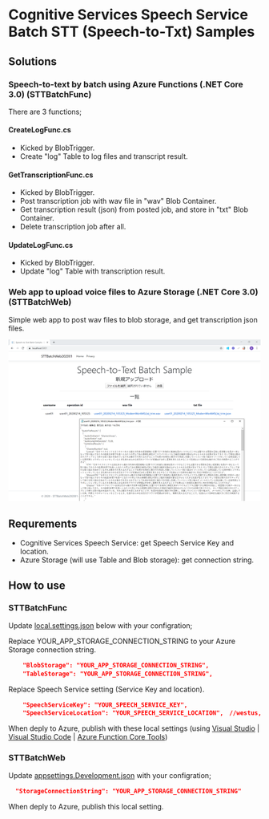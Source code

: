 # Cognitive Services Speech Service Batch STT (Speech-to-Txt) Samples


## Solutions

### Speech-to-text by batch using Azure Functions (.NET Core 3.0) (STTBatchFunc)

There are 3 functions;

#### CreateLogFunc.cs

- Kicked by BlobTrigger.
- Create "log" Table to log files and transcript result.

#### GetTranscriptionFunc.cs

- Kicked by BlobTrigger.
- Post transcription job with wav file in "wav" Blob Container.
- Get transcription result (json) from posted job, and store in "txt" Blob Container.
- Delete transcription job after all.

#### UpdateLogFunc.cs

- Kicked by BlobTrigger.
- Update "log" Table with transcription result.

### Web app to upload voice files to Azure Storage (.NET Core 3.0) (STTBatchWeb)

Simple web app to post wav files to blob storage, and get transcription json files.

![](BatchTranscriptionWeb_20200214.png)


## Requrements

- Cognitive Services Speech Service: get Speech Service Key and location.
- Azure Storage (will use Table and Blob storage): get connection string.


## How to use

### STTBatchFunc

Update [local.settings.json](STTBatchFunc202002/local.settings.json) below with your configration;

Replace YOUR_APP_STORAGE_CONNECTION_STRING to your Azure Storage connection string.

```local.settings.json 
    "BlobStorage": "YOUR_APP_STORAGE_CONNECTION_STRING",
    "TableStorage": "YOUR_APP_STORAGE_CONNECTION_STRING",
```

Replace Speech Service setting (Service Key and location).

```local.settings.json 
    "SpeechServiceKey": "YOUR_SPEECH_SERVICE_KEY",
    "SpeechServiceLocation": "YOUR_SPEECH_SERVICE_LOCATION",　//westus, japaneast, etc
```

When deply to Azure, publish with these local settings (using [Visual Studio](https://docs.microsoft.com/en-us/azure/azure-functions/functions-develop-vs#function-app-settings) | [Visual Studio Code](https://docs.microsoft.com/en-us/azure/azure-functions/functions-develop-vs-code?tabs=csharp#application-settings-in-azure) | [Azure Function Core Tools](https://docs.microsoft.com/en-us/azure/azure-functions/functions-run-local?tabs=windows#publish))


### STTBatchWeb

Update [appsettings.Development.json](STTBatchWeb202001/appsettings.Development.json) with your configration;

```appsettings.Development.json
  "StorageConnectionString": "YOUR_APP_STORAGE_CONNECTION_STRING"
```

When deply to Azure, publish this local setting.